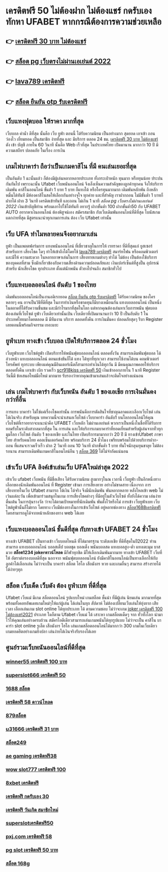# เครดิตฟรี 50 ไม่ต้องฝาก ไม่ต้องแชร์ กดรับเอง  ทักหา  UFABET หากกรณีต้องการความช่วยเหลือ

## 👉 [เครดิตฟรี 30 บาท ไม่ต้องแชร์](https://member.mabet.net/?action=login)
## 👉 [สล็อต pg เว็บตรงไม่ผ่านเอเย่นต์ 2022](https://mabet.net/register/)
## 👉 [lava789 เครดิตฟรี](https://mabet.net/register/)
## 👉 [สล็อต ยืนยัน otp รับเครดิตฟรี](https://mabet.net/credit-free-new/)

##  เว็บแทงฟุตบอล ให้ราคา  มากที่สุด 

เว็บบอล   ค่าน้ำ ดีที่สุด   นั้นคือ  เว็บ  ยูฟ่า  ตอนนี้ ได้รับความนิยม   เป็นอย่างมาก  สุดยอด   เอาเข้า ถอน   ว่องไว  เยี่ยมยอด เป็นสมาชิก ง่ายที่สุด  และ มีบริการ   ตลอด 24 ชม. [เครดิตฟรี 30 บาท ไม่ต้องแชร์](https://mabet.net/register/)   ตัง  เข้า  บัญชี  ภายใน   60 วินาที  นั้นคือ Web   เร็วที่สุด  ในประเทศไทย เปิดมานาน  มากกว่า  10 ปี  มีความเสถียร ปลอดภัย ในเรื่อง การเงิน 

##  เกมไพ่บาคาร่า  ถือว่าเป็นเกมคาสิโน ที่มี  คนเล่นเยอะที่สุด 

เป็นอันดับ 1  ฉะนั้นแล้ว  ก็ต้องมีผู้เล่นหลากหลายประเภท ทั้งกระเป๋าหนัก ทุนมาก หรือทุนน้อย ประปนกันกันไป เพราะฉะนั้น Ufabet เว็บพนันออนไลน์  จึงเล็งเห็นความสำคัญของลูกค้าทุกคน จึงให้บริการ เดิมพัน คาสิโนออนไลน์ ขั้นต่ํา 1 บาท 1 บาท ก็แทงได้ หรือใครทุนมากมาก เดิมพันหลักพัน ถึงหลักหมื่นได้ทันที มีห้องคาสิโนสดให้เลือกกันอย่างจุใจ ทุกค่าย และที่สำคัญ เราฝากถอน ไม่มีขั้นต่ำ 1 บาทก็ฝากได้ ฝาก 3 วินาที เครดิตเข้าทันที และถอน ไม่เกิน 1 นาที *สล็อต pg เว็บตรงไม่ผ่านเอเย่นต์ 2022* เงินเข้าบัญชีท่าน พร้อมเอาไปใช้ได้ทันที อยากรู้  ฝากขั้นต่ำ 100 ฝากขั้นต่ำ50 กับ UFABET AUTO อยากหาเงินออนไลน์ ต้องพิสูจน์เอง สมัครสมาชิก กับเว็บเดิมพันออนไลน์ที่ดีที่สุด โบนัสเกมแตกง่ายที่สุด มีสูตรแนะนำทุกเกมการเล่น ต้อง  เว็บ Ufabet  เท่านั้น

## เว็บ UFA ทำไมหลายคนจึงอยากมาเล่น

 ยูฟ่า เป็นแพลตฟอร์มการ แทงพนันออนไลน์ ที่เชี่ยวชาญในการให้ เรทราคา ที่ดีที่สุดแก่ ยูสเซอร์ สำหรับการ เสี่ยงโชค ใดๆ   ทำให้เข้าถึงได้โดยใช้ [lava789 เครดิตฟรี](https://mabet.net/credit-free-new/)  สมาร์ทโฟน หรือคอมพิวเตอร์ และมีให้  ความสะดวก ในหลายภาษาเล่นในการ  เสี่ยงทายเกมต่างๆ  ทำได้  ไม่ต้อง เป็นต้องใช้บริการ ของบุคคลที่สาม ซึ่งมักเกี่ยวข้องกับความเสี่ยงด้านความปลอดภัยและ  เงินเปอร์เซ็นต์ที่สูงป็น อุปกรณ์ สำหรับ  นักเสี่ยงโชค ทุกประเภท ตั้งแต่นักพนัน ตัวยงไปจนถึง สมาชิกทั่วไป

## เว็บแทงบอลออนไลน์ อันดับ 1 ของไทย  

 เดิมพันบอลออนไลน์เป็นงานอดิเรกยอด [สล็อต ยืนยัน otp รับเครดิตฟรี](https://mabet.net/credit-free-50/) ได้รับความนิยม ของใครหลายๆ คน อาจเป็นวิธีที่ดีที่สุด ในการทำเงินหรือขาดทุนก็มีบางเหมือนกัน  แทงบอลออนไลน์  เป็นหนึ่งในตลาดที่ได้รับความชื่นชม และมีกำไรมากที่สุดในโลก แต่หากคุณต้องเล่นหาเว็บการพนัน ฟุตบอล ต้องเล่นที่เว็บไซต์  ยูฟ่า  เว็บเดียวเท่านั้นเป้น เว็บเดียวที่เปิดมานานกว่า 10 ปี เป็นอับดับ 1 ในประเทศไทยมาโดยตลอด มี มีทีมงาน บริการ ตลอดทั้งคืน การเงินมั่นคง ปลอดภัยสุดๆ รีบา Register เลยตอนนี้พร้อมกิจกรรม  เยอะแยะ


##  ยูฟ่าเบท ทางเข้า  เว็บบอล  เปิดให้บริการตลอด 24 ชั่วโมง

 เว็บยูฟ่าเบท เว็บไซต์ยูฟ่า เปิดบริการให้พนันฟุตบอลออนไลน์    ตลอดทั้งวัน  สามารถเดิมพันฟุตบอล  ได้ล่วงหน้า แทงบอลออนไลน์ ตอนแข่งขันก็ได้  แทง ได้ทุกที่ทุกเวลา สามารถใช้งานได้บน คอมพิวเตอร์ โทรศัพท์ ทุกระบบ เพียงแค่คุณมีอินเตอร์เน็ตก็สามารถทำเงินได้ทุกวัน มี มีคนคุณภาพคอยให้บริการ ตลอดทั้งคืน  เอาเข้า  เบิก  รวดเร็ว [scr918kiss เครดิตฟรี 50](https://bio.link/tisawago)  เงินเข้าออกภายใน 1 นาที  Register วันนี้มี ข้อเสนอใหม่มือใหม่  มากมาย  รับรองว่าหากคุณเข้ามาเล่นแล้วจะติดใจอย่างแน่นอน 


## เล่น เกมไพ่บาคาร่า กับเว็บพนัน อันดับ 1 ของเอเชีย การเงินมั่นคงกว่าที่อื่น

 การแทง  บาคาร่า ไม่ใช่แค่เรื่องโชคเท่านั้น การพนันคือการตัดสินใจที่ชาญฉลาดและเลือกเว็บไซต์  เล่นได้เงินจริง  สำหรับคุณ บทความนี้จะนำเสนอเว็บไซต์ เว็บบาคาร่า อันดับ1 บนโลกออนไลน์ให้คุณ เว็บไซต์ที่เราอยากจะแนะนำคือ UFABET   เว็บหลัก ไม่ผ่านเอเย่นต์ พวกเราเป็นหนึ่งในชื่อที่ได้รับการยอมรับในระดับสากลมากที่สุด ใน การเล่น  และให้บริการเกมบาคาร่าที่ยอดเยี่ยมสำหรับผู้เล่นจากทั่วทุกมุมโลก เว็บไซต์ อันดับ 1 ของเอเชีย และในไทย เปิดบริการมามากกว่า 20 ปี มี  ทางเข้าUfabet ภาษาไทย สำหรับคนไทย คอลเซ็นเตอร์คนไทย พร้อมบริการ 24 ชั่วโมง  เพรียบพร้อมไปด้วยบริการฝาก-ถอน ที่แสนจะรวดเร็วเร็ว ฝาก 2 วินาที ถอน 10 วินาที ฝากขั้นต่ำ 1 บาท  ทันใจนักลุนทุนขาลุย ไม่ต้องรอนาน สามารถเดิมพันเกมคาสิโนอนไลน์อืน ๆ [สล็อต 369](https://mabet.net/) ได้ไม่จำกัดแน่นอน


## เข้าเว็บ UFA ลิงค์เข้าเล่นเว็บ UFAใหม่ล่าสุด 2022 

เข้าเว็บ ufabet   เว็บพนัน  ที่มีชื่อเสียง  ได้รับความนิยม สูงมากๆในณ เวลานี้  เว็บยูฟ่า  เป็นอีกหนึ่งทางเลือกของนักเดิมพันออนไลน์  ที่ Register เข้ามา การเสี่ยงทาย อย่างไม่ขาดสาย เนื่องจาก การเสี่ยงทายในเว็บ Ufabet สามารถ ได้เงิน ได้จริง จึงมีนักเดิมพัน พันหลากหลาย  หลั่งไหลเข้า web ไม่เว้นแต่ละวัน เพื่อเข้ามาร่วมสนุกในเกม การเสี่ยงโชคต่างๆ ที่มีอยู่ในตัวเว็บไซต์  ทั้งยังได้ความ เล่นง่ายตื่นเต้น ในการลุ้นรางวัล ว่าจะได้ตามเป้าหมายที่นักเดิมพัน พันตั้งไว้หรือไม่ การเข้า เว็บยูฟ่าเบท เว็บไซต์ยูฟ่านั้นก็ไม่ยาก  โดยทาง เว็บมีช่องทางในการเข้าเว็บไซต์ อยู่หลายช่องทาง [สล็อต1688เครดิตฟรี](https://mabet.net/) โดยสามารถดูได้จากหน้าหลักของทาง web ได้เลย


## เว็บแทงบอลออนไลน์  ชั้นดีที่สุด กับทางเข้า UFABET 24 ชั่วโมง

ทางเข้า UFABET เป็นทางเข้า  เว็บบอลไหนดี ที่ได้มาตรฐาน ระดับเอเชีย ที่ดีที่สุดในปี2022 ท่านสามารถ แทงบอลออนไลน์ บอลสเต็ป บอลชุด บอลเต็ง พนันบอลสด แทงบอลสูง-ต่ำ แทงเตะมุม บาส มวย **สล็อต1234 jokerดาวน์โหลด**  มีกีฬาทุกชิด มีให้เลือกเดิมพันมากมาย ทางเข้า UFABET เว็บที่ให้ อัตราต่อรองบอลดีที่สุด นอกจาก พนันฟุตบอลออนไลน์ ยังมีคาสิโนออนไลน์เป็นทางเลือกให้กับลูกค้าได้เลือกเล่น ไม่ว่าจะเป็น บาคาร่า สล็อต ไฮโล เสือมังกร หวย และเกมอื่นๆ สามารถ สร้างรายได้ ได้ง่ายๆทุก

##  สล็อต  เว็บเด็ด เว็บดัง ต้อง  ยูฟ่าเบท ที่ดีที่สุด

 Ufabet เว็บแม่ มีเกม สล็อตออนไลน์ รูปแบบใหม่ เกมสล็อต ชั้นนำ ที่มีผู้เล่น นิยมเล่น มากมายที่สุด  พร้อมทั้งคอยอัพเดทเกมใหม่ๆให้แก่ผู้เล่น ได้เล่นในทุก สัปดาห์   ไม่ต้องเปลี่ยนเว็บเล่นให้ยุ่งยาก เสียเวลา เลือกเล่นเกม slot online ได้ทุกประเภท ได้ ตามความชอบ ไม่ว่าจะเกม [joker เครดิตฟรี 100 ไม่ต้องแชร์2021](https://member.mabet.net/?action=login) ประเภท ใดก็ตาม  Ufabet เว็บแม่ ได้ เสาะหา เกมสล็อตเด็ดๆ จาก ทั่วทั้งโลก นำมาไว้ให้คุณเล่นอย่างครบถ้วน  สมัครไอดีเดียวสามารถเล่นเกมพนันได้ทุกรูปแบบ ไม่ว่าจะเป็น คาสิโน บาคาร่า  slot online รูเล็ต เสือมังกร ไฮโล เล่นเกมสล็อตออนไลน์ได้มากกว่า 300 เกมในเว็บเดียว เกมยอดฮิตอย่างเกมยิงปลา เล่นง่ายได้เงินจริงรับรองได้เลย


## ศูนย์รวมเว็บพนันออนไลน์ที่ดีที่สุด

### [winner55 เครดิตฟรี 100 บาท](https://atom.io/themes/MABET.net%20สล็อตแจกโบนัส%20slot168%20เครดิตฟรี%20008%20สล็อต%20ฝาก%2020%20รับ%20100%20แตกหนัก)
### [superslot666 เครดิตฟรี 50](https://atom.io/themes/MABET.net%20สล็อตแจกโบนัส%20pgเครดิตฟรี50%20008%20สล็อต%20ฝาก%2020%20รับ%20100%20แตกหนัก)
### [1688 สล็อต](https://atom.io/themes/MABET.net%20สล็อตแจกโบนัส%20สมัคร%20ufabet%20ฝากถอน%20ไม่มีขั้นต่ํา%20008%20สล็อต%20ฝาก%2020%20รับ%20100%20แตกหนัก)
### [เครดิตฟรี 58 ดาวน์โหลด](https://atom.io/themes/MABET.net%20สล็อตแจกโบนัส%20รวม%20ซุปเปอร์%20สล็อต%20008%20สล็อต%20ฝาก%2020%20รับ%20100%20แตกหนัก)
### [879สล็อต](https://atom.io/themes/MABET.net%20สล็อตแจกโบนัส%20member%20slot%20เครดิตฟรี%20008%20สล็อต%20ฝาก%2020%20รับ%20100%20แตกหนัก)
### [u31666 เครดิตฟรี 31 บาท](https://atom.io/themes/MABET.net%20สล็อตแจกโบนัส%20สล็อต%20nemo%20008%20สล็อต%20ฝาก%2020%20รับ%20100%20แตกหนัก)
### [สล็อต249](https://atom.io/themes/MABET.net%20สล็อตแจกโบนัส%20สมัคร%20ufabet%20ฝากถอน%20auto%20008%20สล็อต%20ฝาก%2020%20รับ%20100%20แตกหนัก)
### [ae gaming เครดิตฟรี38](https://atom.io/themes/MABET.net%20สล็อตแจกโบนัส%20ufafun88%20เครดิตฟรี%20008%20สล็อต%20ฝาก%2020%20รับ%20100%20แตกหนัก)
### [wow slot777 เครดิตฟรี 100](https://atom.io/themes/MABET.net%20สล็อตแจกโบนัส%20ae%20gaming%20เครดิตฟรี%2050%20008%20สล็อต%20ฝาก%2020%20รับ%20100%20แตกหนัก)
### [8xbet เครดิตฟรี](https://atom.io/themes/MABET.net%20สล็อตแจกโบนัส%20สล็อต%20royal%20008%20สล็อต%20ฝาก%2020%20รับ%20100%20แตกหนัก)
### [เครดิตฟรี กดรับเอง 30](https://atom.io/themes/MABET.net%20สล็อตแจกโบนัส%20เว็บ777สล็อต%20008%20สล็อต%20ฝาก%2020%20รับ%20100%20แตกหนัก)
### [เครดิตฟรี วันเกิด สมาชิกใหม่](https://atom.io/themes/MABET.net%20สล็อตแจกโบนัส%20melotto%20เครดิตฟรี%20008%20สล็อต%20ฝาก%2020%20รับ%20100%20แตกหนัก)
### [superslotเครดิตฟรี50](https://atom.io/themes/MABET.net%20สล็อตแจกโบนัส%20เครดิตฟรี%20100%20รับ%20ต้น%20ชั่วโมง%20008%20สล็อต%20ฝาก%2020%20รับ%20100%20แตกหนัก)
### [pxj.com เครดิตฟรี 58](https://atom.io/themes/MABET.net%20สล็อตแจกโบนัส%20เว็บ%20m89%20เครดิตฟรี%20008%20สล็อต%20ฝาก%2020%20รับ%20100%20แตกหนัก)
### [pg slot เครดิตฟรี 50 บาท](https://atom.io/themes/MABET.net%20สล็อตแจกโบนัส%20เครดิตฟรี300ไม่ต้องฝากไม่ต้องแชร์แค่สมัคร%202022%20008%20สล็อต%20ฝาก%2020%20รับ%20100%20แตกหนัก)
### [สล็อต 168g](https://atom.io/themes/MABET.net%20สล็อตแจกโบนัส%20สมัคร%20winner55%20เครดิตฟรี%20100%20008%20สล็อต%20ฝาก%2020%20รับ%20100%20แตกหนัก)
